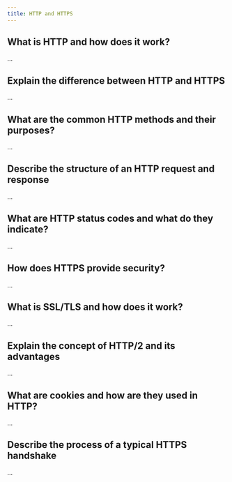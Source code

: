 ```yaml
---
title: HTTP and HTTPS
---
```


## What is HTTP and how does it work?

...

## Explain the difference between HTTP and HTTPS

...

## What are the common HTTP methods and their purposes?

...

## Describe the structure of an HTTP request and response

...

## What are HTTP status codes and what do they indicate?

...

## How does HTTPS provide security?

...

## What is SSL/TLS and how does it work?

...

## Explain the concept of HTTP/2 and its advantages

...

## What are cookies and how are they used in HTTP?

...

## Describe the process of a typical HTTPS handshake

...